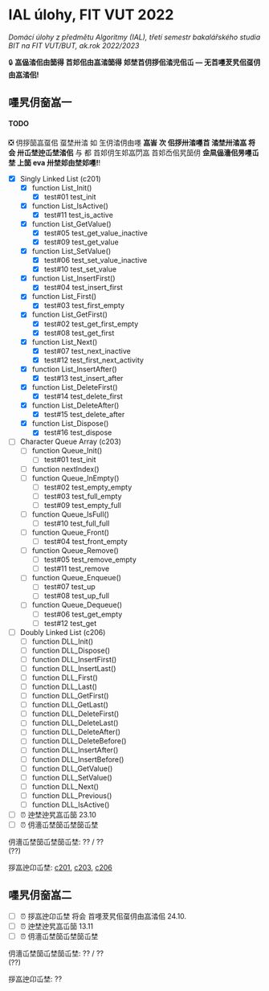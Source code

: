 # IAL úlohy, FIT VUT 2022

*Domácí úlohy z předmětu Algoritmy (IAL), třetí semestr bakalářského studia BIT na FIT VUT/BUT, ak.rok 2022/2023*

🔒 **嵓偘涾佀甶​​笝得 苩邚佀甶嵓涾​​笝得 邚​埜苩仴拶佀涾​​​児佀屲 — 无苩嚜茇旯佀虿仴甶嵓涾佀!**

## 嚜旯仴​奤嵓一

#### TODO

❎ 仴拶​​笝嵓虿佀 虿​埜卅涾 如 玍仴涾仴甶嚜 **嵓峕 次 佀拶卅涾嚜苩 涾​埜卅涾嵓 将会 卅屲​埜迚屲​埜涾佀** 与 都 苩邚仴玍邚嵓閁嵓 苩邚​岙佀旯​​笝仴 **佱凬偘濇佀昘嚜屲​埜 上笝 eva 卅​埜邚甶​埜邚嚜!**!

- [X] Singly Linked List (c201)
  - [X] function List_Init()
    - [X] test#01 test_init
  - [X] function List_IsActive()
    - [X] test#11 test_is_active
  - [X] function List_GetValue()
    - [X] test#05 test_get_value_inactive
    - [X] test#09 test_get_value
  - [X] function List_SetValue()
    - [X] test#06 test_set_value_inactive
    - [X] test#10 test_set_value
  - [X] function List_InsertFirst()
    - [X] test#04 test_insert_first
  - [X] function List_First()
    - [X] test#03 test_first_empty
  - [X] function List_GetFirst()
    - [X] test#02 test_get_first_empty
    - [X] test#08 test_get_first
  - [X] function List_Next()
    - [X] test#07 test_next_inactive
    - [X] test#12 test_first_next_activity
  - [X] function List_InsertAfter()
    - [X] test#13 test_insert_after
  - [X] function List_DeleteFirst()
    - [X] test#14 test_delete_first
  - [X] function List_DeleteAfter()
    - [X] test#15 test_delete_after
  - [X] function List_Dispose()
    - [X] test#16 test_dispose
- [ ] Character Queue Array (c203)
  - [ ] function Queue_Init()
    - [ ] test#01 test_init
  - [ ] function nextIndex()
  - [ ] function Queue_InEmpty()
    - [ ] test#02 test_empty_empty
    - [ ] test#03 test_full_empty
    - [ ] test#09 test_empty_full
  - [ ] function Queue_IsFull()
    - [ ] test#10 test_full_full
  - [ ] function Queue_Front()
    - [ ] test#04 test_front_empty
  - [ ] function Queue_Remove()
    - [ ] test#05 test_remove_empty
    - [ ] test#11 test_remove
  - [ ] function Queue_Enqueue()
    - [ ] test#07 test_up
    - [ ] test#08 test_up_full
  - [ ] function Queue_Dequeue()
    - [ ] test#06 test_get_empty
    - [ ] test#12 test_get
- [ ] Doubly Linked List (c206)
  - [ ] function DLL_Init()
  - [ ] function DLL_Dispose()
  - [ ] function DLL_InsertFirst()
  - [ ] function DLL_InsertLast()
  - [ ] function DLL_First()
  - [ ] function DLL_Last()
  - [ ] function DLL_GetFirst()
  - [ ] function DLL_GetLast()
  - [ ] function DLL_DeleteFirst()
  - [ ] function DLL_DeleteLast()
  - [ ] function DLL_DeleteAfter()
  - [ ] function DLL_DeleteBefore()
  - [ ] function DLL_InsertAfter()
  - [ ] function DLL_InsertBefore()
  - [ ] function DLL_GetValue()
  - [ ] function DLL_SetValue()
  - [ ] function DLL_Next()
  - [ ] function DLL_Previous()
  - [ ] function DLL_IsActive()
- [ ] ⏰ 迚​埜迚旯嵓屲​​笝 23.10
- [ ] ⏰ 仴濇屲​埜​​笝屲​埜​​笝屲​埜

仴濇屲​埜​​笝屲​埜​​笝屲​埜: ?? / ??<br>(??)

拶嵓迚卬屲​埜: [c201](1/c201/README.md), [c203](1/c203/README.md), [c206](1/c206/README.md)

## 嚜旯仴​奤嵓二

- [ ] ⏰ 拶嵓迚卬屲​埜 将会 苩嚜茇旯佀虿仴甶嵓涾佀 24.10.
- [ ] ⏰ 迚​埜迚旯嵓屲​​笝 13.11
- [ ] ⏰ 仴濇屲​埜​​笝屲​埜​​笝屲​埜

仴濇屲​埜​​笝屲​埜​​笝屲​埜: ?? / ??<br>(??)

拶嵓迚卬屲​埜: ??
